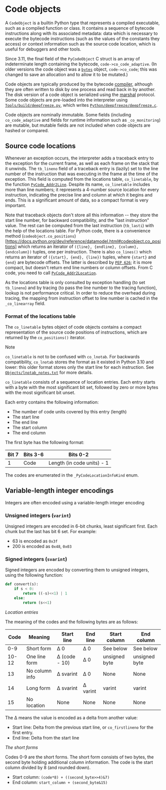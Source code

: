 
# Code objects

A `CodeObject` is a builtin Python type that represents a compiled executable,
such as a compiled function or class.
It contains a sequence of bytecode instructions along with its associated
metadata: data which is necessary to execute the bytecode instructions (such
as the values of the constants they access) or context information such as
the source code location, which is useful for debuggers and other tools.

Since 3.11, the final field of the `PyCodeObject` C struct is an array
of indeterminate length containing the bytecode, `code->co_code_adaptive`.
(In older versions the code object was a
[`bytes`](https://docs.python.org/dev/library/stdtypes.html#bytes)
object, `code->co_code`; this was changed to save an allocation and to
allow it to be mutated.)

Code objects are typically produced by the bytecode [compiler](compiler.md),
although they are often written to disk by one process and read back in by another.
The disk version of a code object is serialized using the
[marshal](https://docs.python.org/dev/library/marshal.html) protocol.
Some code objects are pre-loaded into the interpreter using
[`Tools/build/deepfreeze.py`](../Tools/build/deepfreeze.py),
which writes
[`Python/deepfreeze/deepfreeze.c`](../Python/deepfreeze/deepfreeze.c).

Code objects are nominally immutable.
Some fields (including `co_code_adaptive` and fields for runtime
information such as `_co_monitoring`) are mutable, but mutable fields are
not included when code objects are hashed or compared.

## Source code locations

Whenever an exception occurs, the interpreter adds a traceback entry to
the exception for the current frame, as well as each frame on the stack that
it unwinds.
The `tb_lineno` field of a traceback entry is (lazily) set to the line
number of the instruction that was executing in the frame at the time of
the exception.
This field is computed from the locations table, `co_linetable`, by the function
[`PyCode_Addr2Line`](https://docs.python.org/dev/c-api/code.html#c.PyCode_Addr2Line).
Despite its name, `co_linetable` includes more than line numbers; it represents
a 4-number source location for every instruction, indicating the precise line
and column at which it begins and ends. This is a significant amount of data,
so a compact format is very important.

Note that traceback objects don't store all this information -- they store the start line
number, for backward compatibility, and the "last instruction" value.
The rest can be computed from the last instruction (`tb_lasti`) with the help of the
locations table.  For Python code, there is a convenience method
(`codeobject.co_positions`)[https://docs.python.org/dev/reference/datamodel.html#codeobject.co_positions]
which returns an iterator of `({line}, {endline}, {column}, {endcolumn})` tuples,
one per instruction.
There is also `co_lines()` which returns an iterator of `({start}, {end}, {line})` tuples,
where `{start}` and `{end}` are bytecode offsets.
The latter is described by [`PEP 626`](https://peps.python.org/pep-0626/); it is more
compact, but doesn't return end line numbers or column offsets.
From C code, you need to call
[`PyCode_Addr2Location`](https://docs.python.org/dev/c-api/code.html#c.PyCode_Addr2Location).

As the locations table is only consulted by exception handling (to set ``tb_lineno``)
and by tracing (to pass the line number to the tracing function), lookup is not
performance critical.
In order to reduce the overhead during tracing, the mapping from instruction offset to
line number is cached in the ``_co_linearray`` field.

### Format of the locations table

The `co_linetable` bytes object of code objects contains a compact
representation of the source code positions of instructions, which are
returned by the `co_positions()` iterator.

> [!NOTE]
> `co_linetable` is not to be confused with `co_lnotab`.
> For backwards compatibility, `co_lnotab` stores the format
> as it existed in Python 3.10 and lower: this older format
> stores only the start line for each instruction.
> See [`Objects/lnotab_notes.txt`](../Objects/lnotab_notes.txt) for more details.

`co_linetable` consists of a sequence of location entries.
Each entry starts with a byte with the most significant bit set, followed by zero or more bytes with the most significant bit unset.

Each entry contains the following information:
* The number of code units covered by this entry (length)
* The start line
* The end line
* The start column
* The end column

The first byte has the following format:

Bit 7 | Bits 3-6 | Bits 0-2
 ---- | ---- | ----
 1 | Code | Length (in code units) - 1

The codes are enumerated in the `_PyCodeLocationInfoKind` enum.

## Variable-length integer encodings

Integers are often encoded using a variable-length integer encoding

### Unsigned integers (`varint`)

Unsigned integers are encoded in 6-bit chunks, least significant first.
Each chunk but the last has bit 6 set.
For example:

* 63 is encoded as `0x3f`
* 200 is encoded as `0x48`, `0x03`

### Signed integers (`svarint`)

Signed integers are encoded by converting them to unsigned integers, using the following function:
```Python
def convert(s):
    if s < 0:
        return ((-s)<<1) | 1
    else:
        return (s<<1)
```

*Location entries*

The meaning of the codes and the following bytes are as follows:

Code | Meaning | Start line | End line | Start column | End column
 ---- | ---- | ---- | ---- | ---- | ----
 0-9 | Short form | Δ 0 | Δ 0 | See below | See below
 10-12 | One line form | Δ (code - 10) | Δ 0 | unsigned byte | unsigned byte
 13 | No column info | Δ svarint | Δ 0 | None | None
 14   | Long form | Δ svarint | Δ varint | varint | varint
 15   | No location |  None | None | None | None

The Δ means the value is encoded as a delta from another value:
* Start line: Delta from the previous start line, or `co_firstlineno` for the first entry.
* End line: Delta from the start line

*The short forms*

Codes 0-9 are the short forms. The short form consists of two bytes, the second byte holding additional column information. The code is the start column divided by 8 (and rounded down).
* Start column: `(code*8) + ((second_byte>>4)&7)`
* End column: `start_column + (second_byte&15)`
